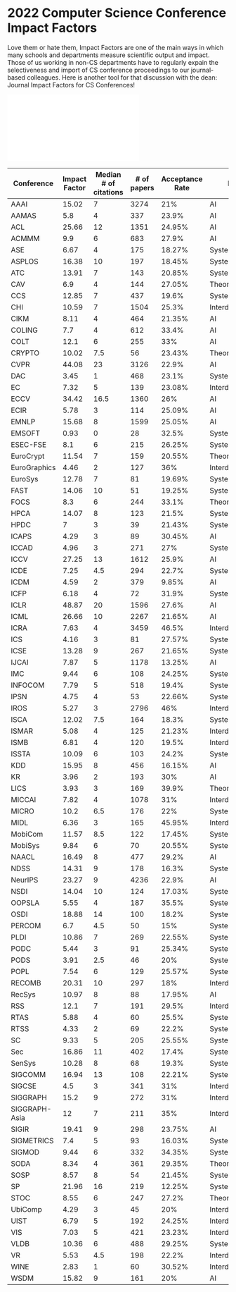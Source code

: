 # 2022 Computer Science Conference Impact Factors

Love them or hate them, Impact Factors are one of the main ways in which many schools and departments measure scientific output and impact. Those of us working in non-CS departments have to regularly expain the selectiveness and import of CS conference proceedings to our journal-based colleagues. Here is another tool for that discussion with the dean: Journal Impact Factors for CS Conferences!

![Alt text](if2022.html)
								
<table class="sortable">
  <thead>
    <tr>
      <th>Conference</th>
      <th>Impact Factor</th>
      <th>Median # of citations</th>
      <th># of papers</th>
      <th>Acceptance Rate</th>
      <th>Field</th>
    </tr>
  </thead>
  <tbody>
    <tr>
      <td>AAAI</td>
      <td>15.02</td>
      <td>7</td>
      <td>3274</td>
      <td>21%</td>
      <td>AI</td>
    </tr>
    <tr>
      <td>AAMAS</td>
      <td>5.8</td>
      <td>4</td>
      <td>337</td>
      <td>23.9%</td>
      <td>AI</td>
    </tr>
    <tr>
      <td>ACL</td>
      <td>25.66</td>
      <td>12</td>
      <td>1351</td>
      <td>24.95%</td>
      <td>AI</td>
    </tr>
    <tr>
      <td>ACMMM</td>
      <td>9.9</td>
      <td>6</td>
      <td>683</td>
      <td>27.9%</td>
      <td>AI</td>
    </tr>
    <tr>
      <td>ASE</td>
      <td>6.67</td>
      <td>4</td>
      <td>175</td>
      <td>18.27%</td>
      <td>Systems</td>
    </tr>
    <tr>
      <td>ASPLOS</td>
      <td>16.38</td>
      <td>10</td>
      <td>197</td>
      <td>18.45%</td>
      <td>Systems</td>
    </tr>
    <tr>
      <td>ATC</td>
      <td>13.91</td>
      <td>7</td>
      <td>143</td>
      <td>20.85%</td>
      <td>Systems</td>
    </tr>
    <tr>
      <td>CAV</td>
      <td>6.9</td>
      <td>4</td>
      <td>144</td>
      <td>27.05%</td>
      <td>Theory</td>
    </tr>
    <tr>
      <td>CCS</td>
      <td>12.85</td>
      <td>7</td>
      <td>437</td>
      <td>19.6%</td>
      <td>Systems</td>
    </tr>
    <tr>
      <td>CHI</td>
      <td>10.59</td>
      <td>7</td>
      <td>1504</td>
      <td>25.3%</td>
      <td>Interdisciplinary</td>
    </tr>
    <tr>
      <td>CIKM</td>
      <td>8.11</td>
      <td>4</td>
      <td>464</td>
      <td>21.35%</td>
      <td>AI</td>
    </tr>
    <tr>
      <td>COLING</td>
      <td>7.7</td>
      <td>4</td>
      <td>612</td>
      <td>33.4%</td>
      <td>AI</td>
    </tr>
    <tr>
      <td>COLT</td>
      <td>12.1</td>
      <td>6</td>
      <td>255</td>
      <td>33%</td>
      <td>AI</td>
    </tr>
    <tr>
      <td>CRYPTO</td>
      <td>10.02</td>
      <td>7.5</td>
      <td>56</td>
      <td>23.43%</td>
      <td>Theory</td>
    </tr>
    <tr>
      <td>CVPR</td>
      <td>44.08</td>
      <td>23</td>
      <td>3126</td>
      <td>22.9%</td>
      <td>AI</td>
    </tr>
    <tr>
      <td>DAC</td>
      <td>3.45</td>
      <td>1</td>
      <td>468</td>
      <td>23.1%</td>
      <td>Systems</td>
    </tr>
    <tr>
      <td>EC</td>
      <td>7.32</td>
      <td>5</td>
      <td>139</td>
      <td>23.08%</td>
      <td>Interdisciplinary</td>
    </tr>
    <tr>
      <td>ECCV</td>
      <td>34.42</td>
      <td>16.5</td>
      <td>1360</td>
      <td>26%</td>
      <td>AI</td>
    </tr>
    <tr>
      <td>ECIR</td>
      <td>5.78</td>
      <td>3</td>
      <td>114</td>
      <td>25.09%</td>
      <td>AI</td>
    </tr>
    <tr>
      <td>EMNLP</td>
      <td>15.68</td>
      <td>8</td>
      <td>1599</td>
      <td>25.05%</td>
      <td>AI</td>
    </tr>
    <tr>
      <td>EMSOFT</td>
      <td>0.93</td>
      <td>0</td>
      <td>28</td>
      <td>32.5%</td>
      <td>Systems</td>
    </tr>
    <tr>
      <td>ESEC-FSE</td>
      <td>8.1</td>
      <td>6</td>
      <td>215</td>
      <td>26.25%</td>
      <td>Systems</td>
    </tr>
    <tr>
      <td>EuroCrypt</td>
      <td>11.54</td>
      <td>7</td>
      <td>159</td>
      <td>20.55%</td>
      <td>Theory</td>
    </tr>
    <tr>
      <td>EuroGraphics</td>
      <td>4.46</td>
      <td>2</td>
      <td>127</td>
      <td>36%</td>
      <td>Interdisciplinary</td>
    </tr>
    <tr>
      <td>EuroSys</td>
      <td>12.78</td>
      <td>7</td>
      <td>81</td>
      <td>19.69%</td>
      <td>Systems</td>
    </tr>
    <tr>
      <td>FAST</td>
      <td>14.06</td>
      <td>10</td>
      <td>51</td>
      <td>19.25%</td>
      <td>Systems</td>
    </tr>
    <tr>
      <td>FOCS</td>
      <td>8.3</td>
      <td>6</td>
      <td>244</td>
      <td>33.1%</td>
      <td>Theory</td>
    </tr>
    <tr>
      <td>HPCA</td>
      <td>14.07</td>
      <td>8</td>
      <td>123</td>
      <td>21.5%</td>
      <td>Systems</td>
    </tr>
    <tr>
      <td>HPDC</td>
      <td>7</td>
      <td>3</td>
      <td>39</td>
      <td>21.43%</td>
      <td>Systems</td>
    </tr>
    <tr>
      <td>ICAPS</td>
      <td>4.29</td>
      <td>3</td>
      <td>89</td>
      <td>30.45%</td>
      <td>AI</td>
    </tr>
    <tr>
      <td>ICCAD</td>
      <td>4.96</td>
      <td>3</td>
      <td>271</td>
      <td>27%</td>
      <td>Systems</td>
    </tr>
    <tr>
      <td>ICCV</td>
      <td>27.25</td>
      <td>13</td>
      <td>1612</td>
      <td>25.9%</td>
      <td>AI</td>
    </tr>
    <tr>
      <td>ICDE</td>
      <td>7.25</td>
      <td>4.5</td>
      <td>294</td>
      <td>22.7%</td>
      <td>Systems</td>
    </tr>
    <tr>
      <td>ICDM</td>
      <td>4.59</td>
      <td>2</td>
      <td>379</td>
      <td>9.85%</td>
      <td>AI</td>
    </tr>
    <tr>
      <td>ICFP</td>
      <td>6.18</td>
      <td>4</td>
      <td>72</td>
      <td>31.9%</td>
      <td>Systems</td>
    </tr>
    <tr>
      <td>ICLR</td>
      <td>48.87</td>
      <td>20</td>
      <td>1596</td>
      <td>27.6%</td>
      <td>AI</td>
    </tr>
    <tr>
      <td>ICML</td>
      <td>26.66</td>
      <td>10</td>
      <td>2267</td>
      <td>21.65%</td>
      <td>AI</td>
    </tr>
    <tr>
      <td>ICRA</td>
      <td>7.63</td>
      <td>4</td>
      <td>3459</td>
      <td>46.5%</td>
      <td>Interdisciplinary</td>
    </tr>
    <tr>
      <td>ICS</td>
      <td>4.16</td>
      <td>3</td>
      <td>81</td>
      <td>27.57%</td>
      <td>Systems</td>
    </tr>
    <tr>
      <td>ICSE</td>
      <td>13.28</td>
      <td>9</td>
      <td>267</td>
      <td>21.65%</td>
      <td>Systems</td>
    </tr>
    <tr>
      <td>IJCAI</td>
      <td>7.87</td>
      <td>5</td>
      <td>1178</td>
      <td>13.25%</td>
      <td>AI</td>
    </tr>
    <tr>
      <td>IMC</td>
      <td>9.44</td>
      <td>6</td>
      <td>108</td>
      <td>24.25%</td>
      <td>Systems</td>
    </tr>
    <tr>
      <td>INFOCOM</td>
      <td>7.79</td>
      <td>5</td>
      <td>518</td>
      <td>19.4%</td>
      <td>Systems</td>
    </tr>
    <tr>
      <td>IPSN</td>
      <td>4.75</td>
      <td>4</td>
      <td>53</td>
      <td>22.66%</td>
      <td>Systems</td>
    </tr>
    <tr>
      <td>IROS</td>
      <td>5.27</td>
      <td>3</td>
      <td>2796</td>
      <td>46%</td>
      <td>Interdisciplinary</td>
    </tr>
    <tr>
      <td>ISCA</td>
      <td>12.02</td>
      <td>7.5</td>
      <td>164</td>
      <td>18.3%</td>
      <td>Systems</td>
    </tr>
    <tr>
      <td>ISMAR</td>
      <td>5.08</td>
      <td>4</td>
      <td>125</td>
      <td>21.23%</td>
      <td>Interdisciplinary</td>
    </tr>
    <tr>
      <td>ISMB</td>
      <td>6.81</td>
      <td>4</td>
      <td>120</td>
      <td>19.5%</td>
      <td>Interdisciplinary</td>
    </tr>
    <tr>
      <td>ISSTA</td>
      <td>10.09</td>
      <td>6</td>
      <td>103</td>
      <td>24.2%</td>
      <td>Systems</td>
    </tr>
    <tr>
      <td>KDD</td>
      <td>15.95</td>
      <td>8</td>
      <td>456</td>
      <td>16.15%</td>
      <td>AI</td>
    </tr>
    <tr>
      <td>KR</td>
      <td>3.96</td>
      <td>2</td>
      <td>193</td>
      <td>30%</td>
      <td>AI</td>
    </tr>
    <tr>
      <td>LICS</td>
      <td>3.93</td>
      <td>3</td>
      <td>169</td>
      <td>39.9%</td>
      <td>Theory</td>
    </tr>
    <tr>
      <td>MICCAI</td>
      <td>7.82</td>
      <td>4</td>
      <td>1078</td>
      <td>31%</td>
      <td>Interdisciplinary</td>
    </tr>
    <tr>
      <td>MICRO</td>
      <td>10.2</td>
      <td>6.5</td>
      <td>176</td>
      <td>22%</td>
      <td>Systems</td>
    </tr>
    <tr>
      <td>MIDL</td>
      <td>6.36</td>
      <td>3</td>
      <td>165</td>
      <td>45.95%</td>
      <td>Interdisciplinary</td>
    </tr>
    <tr>
      <td>MobiCom</td>
      <td>11.57</td>
      <td>8.5</td>
      <td>122</td>
      <td>17.45%</td>
      <td>Systems</td>
    </tr>
    <tr>
      <td>MobiSys</td>
      <td>9.84</td>
      <td>6</td>
      <td>70</td>
      <td>20.55%</td>
      <td>Systems</td>
    </tr>
    <tr>
      <td>NAACL</td>
      <td>16.49</td>
      <td>8</td>
      <td>477</td>
      <td>29.2%</td>
      <td>AI</td>
    </tr>
    <tr>
      <td>NDSS</td>
      <td>14.31</td>
      <td>9</td>
      <td>178</td>
      <td>16.3%</td>
      <td>Systems</td>
    </tr>
    <tr>
      <td>NeurIPS</td>
      <td>23.27</td>
      <td>9</td>
      <td>4236</td>
      <td>22.9%</td>
      <td>AI</td>
    </tr>
    <tr>
      <td>NSDI</td>
      <td>14.04</td>
      <td>10</td>
      <td>124</td>
      <td>17.03%</td>
      <td>Systems</td>
    </tr>
    <tr>
      <td>OOPSLA</td>
      <td>5.55</td>
      <td>4</td>
      <td>187</td>
      <td>35.5%</td>
      <td>Systems</td>
    </tr>
    <tr>
      <td>OSDI</td>
      <td>18.88</td>
      <td>14</td>
      <td>100</td>
      <td>18.2%</td>
      <td>Systems</td>
    </tr>
    <tr>
      <td>PERCOM</td>
      <td>6.7</td>
      <td>4.5</td>
      <td>50</td>
      <td>15%</td>
      <td>Systems</td>
    </tr>
    <tr>
      <td>PLDI</td>
      <td>10.86</td>
      <td>7</td>
      <td>269</td>
      <td>22.55%</td>
      <td>Systems</td>
    </tr>
    <tr>
      <td>PODC</td>
      <td>5.44</td>
      <td>3</td>
      <td>91</td>
      <td>25.34%</td>
      <td>Systems</td>
    </tr>
    <tr>
      <td>PODS</td>
      <td>3.91</td>
      <td>2.5</td>
      <td>46</td>
      <td>20%</td>
      <td>Systems</td>
    </tr>
    <tr>
      <td>POPL</td>
      <td>7.54</td>
      <td>6</td>
      <td>129</td>
      <td>25.57%</td>
      <td>Systems</td>
    </tr>
    <tr>
      <td>RECOMB</td>
      <td>20.31</td>
      <td>10</td>
      <td>297</td>
      <td>18%</td>
      <td>Interdisciplinary</td>
    </tr>
    <tr>
      <td>RecSys</td>
      <td>10.97</td>
      <td>8</td>
      <td>88</td>
      <td>17.95%</td>
      <td>AI</td>
    </tr>
    <tr>
      <td>RSS</td>
      <td>12.1</td>
      <td>7</td>
      <td>191</td>
      <td>29.5%</td>
      <td>Interdisciplinary</td>
    </tr>
    <tr>
      <td>RTAS</td>
      <td>5.88</td>
      <td>4</td>
      <td>60</td>
      <td>25.5%</td>
      <td>Systems</td>
    </tr>
    <tr>
      <td>RTSS</td>
      <td>4.33</td>
      <td>2</td>
      <td>69</td>
      <td>22.2%</td>
      <td>Systems</td>
    </tr>
    <tr>
      <td>SC</td>
      <td>9.33</td>
      <td>5</td>
      <td>205</td>
      <td>25.55%</td>
      <td>Systems</td>
    </tr>
    <tr>
      <td>Sec</td>
      <td>16.86</td>
      <td>11</td>
      <td>402</td>
      <td>17.4%</td>
      <td>Systems</td>
    </tr>
    <tr>
      <td>SenSys</td>
      <td>10.28</td>
      <td>8</td>
      <td>68</td>
      <td>19.3%</td>
      <td>Systems</td>
    </tr>
    <tr>
      <td>SIGCOMM</td>
      <td>16.94</td>
      <td>13</td>
      <td>108</td>
      <td>22.21%</td>
      <td>Systems</td>
    </tr>
    <tr>
      <td>SIGCSE</td>
      <td>4.5</td>
      <td>3</td>
      <td>341</td>
      <td>31%</td>
      <td>Interdisciplinary</td>
    </tr>
    <tr>
      <td>SIGGRAPH</td>
      <td>15.2</td>
      <td>9</td>
      <td>272</td>
      <td>31%</td>
      <td>Interdisciplinary</td>
    </tr>
    <tr>
      <td>SIGGRAPH-Asia</td>
      <td>12</td>
      <td>7</td>
      <td>211</td>
      <td>35%</td>
      <td>Interdisciplinary</td>
    </tr>
    <tr>
      <td>SIGIR</td>
      <td>19.41</td>
      <td>9</td>
      <td>298</td>
      <td>23.75%</td>
      <td>AI</td>
    </tr>
    <tr>
      <td>SIGMETRICS</td>
      <td>7.4</td>
      <td>5</td>
      <td>93</td>
      <td>16.03%</td>
      <td>Systems</td>
    </tr>
    <tr>
      <td>SIGMOD</td>
      <td>9.44</td>
      <td>6</td>
      <td>332</td>
      <td>34.35%</td>
      <td>Systems</td>
    </tr>
    <tr>
      <td>SODA</td>
      <td>8.34</td>
      <td>4</td>
      <td>361</td>
      <td>29.35%</td>
      <td>Theory</td>
    </tr>
    <tr>
      <td>SOSP</td>
      <td>8.57</td>
      <td>8</td>
      <td>54</td>
      <td>21.45%</td>
      <td>Systems</td>
    </tr>
    <tr>
      <td>SP</td>
      <td>21.96</td>
      <td>16</td>
      <td>219</td>
      <td>12.25%</td>
      <td>Systems</td>
    </tr>
    <tr>
      <td>STOC</td>
      <td>8.55</td>
      <td>6</td>
      <td>247</td>
      <td>27.2%</td>
      <td>Theory</td>
    </tr>
    <tr>
      <td>UbiComp</td>
      <td>4.29</td>
      <td>3</td>
      <td>45</td>
      <td>20%</td>
      <td>Interdisciplinary</td>
    </tr>
    <tr>
      <td>UIST</td>
      <td>6.79</td>
      <td>5</td>
      <td>192</td>
      <td>24.25%</td>
      <td>Interdisciplinary</td>
    </tr>
    <tr>
      <td>VIS</td>
      <td>7.03</td>
      <td>5</td>
      <td>421</td>
      <td>23.23%</td>
      <td>Interdisciplinary</td>
    </tr>
    <tr>
      <td>VLDB</td>
      <td>10.36</td>
      <td>6</td>
      <td>488</td>
      <td>29.25%</td>
      <td>Systems</td>
    </tr>
    <tr>
      <td>VR</td>
      <td>5.53</td>
      <td>4.5</td>
      <td>198</td>
      <td>22.2%</td>
      <td>Interdisciplinary</td>
    </tr>
    <tr>
      <td>WINE</td>
      <td>2.83</td>
      <td>1</td>
      <td>60</td>
      <td>30.52%</td>
      <td>Interdisciplinary</td>
    </tr>
    <tr>
      <td>WSDM</td>
      <td>15.82</td>
      <td>9</td>
      <td>161</td>
      <td>20%</td>
      <td>AI</td>
    </tr>
  </tbody>
</table>
